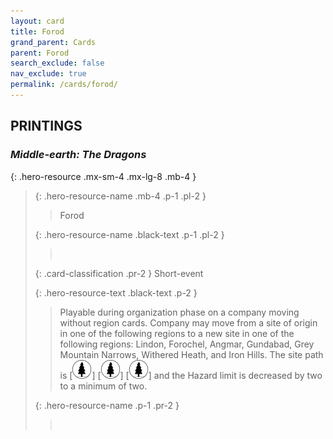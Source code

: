```yaml
---
layout: card
title: Forod
grand_parent: Cards
parent: Forod
search_exclude: false
nav_exclude: true
permalink: /cards/forod/
---
```


## PRINTINGS


### _Middle-earth: The Dragons_

{: .hero-resource .mx-sm-4 .mx-lg-8 .mb-4 }
> {: .hero-resource-name .mb-4 .p-1 .pl-2 }
> > <div class="card-mp"></div>
> > <div class="card-name">Forod</div>
>
> {: .hero-resource-name .black-text .p-1 .pl-2 }
> > &nbsp;
>
> {: .card-classification .pr-2 }
> Short-event
>
> {: .hero-resource-text .black-text .p-2 }
> > Playable during organization phase on a company moving without region cards. Company may move from a site of origin in one of the following regions to a new site in one of the following regions: Lindon, Forochel, Angmar, Gundabad, Grey Mountain Narrows, Withered Heath, and Iron Hills. The site path is \[![](/assets/images/wilderness.svg)] \[![](/assets/images/wilderness.svg)] \[![](/assets/images/wilderness.svg)] and the Hazard limit is decreased by two to a minimum of two.  
> 
> {: .hero-resource-name .p-1 .pr-2 }
> > <div class="card-shield"></div>
> > <div class="card-corruption">&nbsp;</div>
